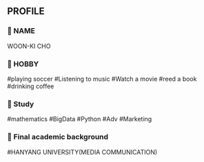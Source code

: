 ## PROFILE

### 💬 NAME
WOON-KI CHO

### 💬 HOBBY
#playing soccer #Listening to music #Watch a movie #reed a book #drinking coffee 

### 💬 Study
#mathematics #BigData #Python #Adv #Marketing

### 💬 Final academic background
#HANYANG UNIVERSITY(MEDIA COMMUNICATION) 

